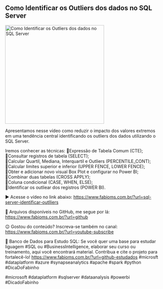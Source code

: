 ## Como Identificar os Outliers dos dados no SQL Server

<img src="https://fabioms.com.br/uploads/youtube/lXXn3qouyO4.png" alt="Como Identificar os Outliers dos dados no SQL Server" title="SQL Server" width="320"/>

Apresentamos nesse vídeo como reduzir o impacto dos valores extremos em uma tendência central identificando os outliers dos dados utilizando o SQL Server.

Iremos conhecer as técnicas:
🔹Expressão de Tabela Comum (CTE);  
🔹Consultar registros de tabela (SELECT);  
🔹Calcular Quartil, Mediana, Interquartil e Outliers (PERCENTILE_CONT);  
🔹Calcular limites superior e inferior (UPPER FENCE, LOWER FENCE);  
🔹Obter e adicionar novo visual Box Plot e configurar no Power BI;  
🔹Combinar duas tabelas (CROSS APPLY);  
🔹Coluna condicional (CASE, WHEN, ELSE);  
🔹Identificar os outliear dos registros (POWER BI).  

▶️ Acesse o vídeo no link abaixo:
https://www.fabioms.com.br/?url=sql-server-identificar-outlliers

📁 Arquivos disponíveis no GitHub, me segue por lá:
https://www.fabioms.com.br/?url=github

😉 Gostou do conteúdo? Inscreva-se também no canal:
https://www.fabioms.com.br/?url=youtube-subscribe 

🎁 Banco de Dados para Estudo SQL:
Se você quer uma base para estudar liguagem #SQL ou #BusinessIntelligence, elaborar seu curso ou treinamento, aqui você encontrará material. 
Contribua e cite o projeto para fortalecê-lo!
https://www.fabioms.com.br/?url=github-estudados
#microsft #dataplatform #azure #synapseanalytics #apache #spark  #python #DicaDoFabinho

#microsoft #dataplatform #sqlserver #dataanalysis #powerbi #DicadoFabinho